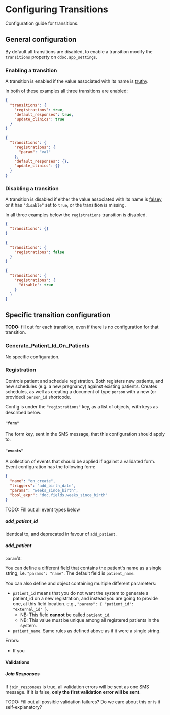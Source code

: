 # Configuring Transitions

Configuration guide for transitions.

## General configuration

By default all transitions are disabled, to enable a transition modify the
`transitions` property on `ddoc.app_settings`.

### Enabling a transition

A transition is enabled if the value associated with its name is
[truthy](https://developer.mozilla.org/en-US/docs/Glossary/Truthy).

In both of these examples all three transitions are enabled:

```json
{
  "transitions": {
    "registrations": true,
    "default_responses": true,
    "update_clinics": true
  }
}
```

```json 
{
  "transitions": {
    "registrations": {
      "param": "val"
    },
    "default_responses": {},
    "update_clinics": {}
  }
}
```

### Disabling a transition

A transition is disabled if either the value associated with its name is [falsey](https://developer.mozilla.org/en-US/docs/Glossary/Falsy), or it has `"disable"` set to `true`, or the transition is missing.

In all three examples below the `registrations` transition is disabled.

```json
{
  "transitions": {}
}
```

```json
{
  "transitions": {
    "registrations": false
  }
}
```

```json
{
  "transitions": {
    "registrations": {
      "disable": true
    }
  }
}
```

## Specific transition configuration

**TODO:** fill out for each transition, even if there is no configuration for that transition.

### Generate_Patient_Id_On_Patients

No specific configuration.

### Registration

Controls patient and schedule registration. Both registers new patients, and new schedules (e.g. a new pregnancy) against existing patients. Creates schedules, as well as creating a document of type `person` with a new (or provided) `person_id` shortcode.

Config is under the `"registrations"` key, as a list of objects, with keys as described below.

#### `"form"`

The form key, sent in the SMS message, that this configuration should apply to. 

#### `"events"`

A collection of events that should be applied if against a validated form. Event configuration has the following form:

```json
{
  "name": "on_create",
  "triggers": "add_birth_date",
  "params": "weeks_since_birth",
  "bool_expr": "doc.fields.weeks_since_birth"
}
```

TODO: Fill out all event types below

##### add_patient_id

Identical to, and deprecated in favour of `add_patient`. 

##### add_patient

`param`'s:
 
You can define a different field that contains the patient's name as a single string, i.e. `"params": "name"`. The default field is `patient_name`.

You can also define and object containing multiple different parameters:
 - `patient_id` means that you do not want the system to generate a patient_id on a new registration, and instead you are going to provide one, at this field location. e.g., `"params": { "patient_id": "external_id" }`.
    - NB: This field **cannot** be called `patient_id`.
    - NB: This value must be unique among all registered patients in the system.
 - `patient_name`. Same rules as defined above as if it were a single string.

Errors:
 - If you 


#### Validations

##### Join Responses

If `join_responses` is true, all validation errors will be sent as one SMS message. If it is false, **only the first validation error will be sent**.

TODO: Fill out all possible validation failures? Do we care about this or is it self-explanatory?
